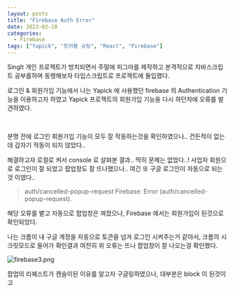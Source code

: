 ```yaml
---
layout: posts
title: "Firebase Auth Error"
date: 2023-02-18
categories:
  - Firebase
tags: ["Yapick", "트러블 슈팅", "React", "Firebase"]
---
```


SingIt 개인 프로젝트가 방치되면서 주말에 피그마를 제작하고 본격적으로 자바스크립트 공부를하며 동행해보자 타입스크립트로 프로젝트에 돌입했다.

로그인 & 회원가입 기능에서 나는 Yapick 에 사용했던 firebase 의 Authentication 기능을 이용하고자 하였고 Yapick 프로젝트의 회원가입 기능을 다시 하던차에 오류를 발견하였다.

<br>

분명 전에 로그인 회원가입 기능이 모두 잘 작동하는것을 확인하였으나.. 건든적이 없는데 갑자기 작동이 되지 않았다..

해결하고자 로컬로 켜서 console 로 살펴본 결과.. 딱히 문제는 없었다..! 사업자 회원으로 로그인이 잘 되었고 팝업창도 잘 뜨나했으나.. 여긴 또 구글 로그인이 자동으로 되는것 이였다..

> auth/cancelled-popup-request Firebase: Error (auth/cancelled-popup-request).

해당 오류를 뱉고 자동으로 팝업창은 껴졌으나, Firebase 에서는 회원가입이 된것으로 확인되었다.

나는 크롬이 내 구글 계정을 자동으로 토큰을 넘겨 로그인 시켜주는거 같아서, 크롬의 시크릿모드로 들어가 확인결과 여전히 위 오류는 뜨나 팝업창이 잘 나오는걸 확인했다.

![firebase3.png](/assets/img/firebase3.png)

팝업의 리퀘스트가 캔슬이된 이유를 알고자 구글링하였으나, 대부분은 block 이 된것이고
